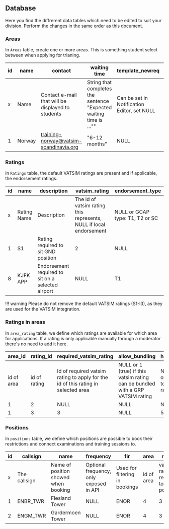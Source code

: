 
## Database

Here you find the diffrerent data tables which need to be edited to suit your division. Perform the changes in the same order as this document.

### Areas

In `Areas` table, create one or more areas. This is something student select between when applying for trianing.

| id | name | contact | waiting time | template_newreq | template_newmentor | template_pretraining | feedback_url |
| ------- | --- | --- | --- |  --- |  --- | --- | --- |
| x | Name | Contact e-mail that will be displayed to students | String that completes the sentence "Expected waiting time is ..."" | Can be set in Notification Editor, set NULL | Same as last | Same as last | URL to feedback form shown in training completed email |
| 1 | Norway | training-norway@vatsim-scandinavia.org | "6-12 months" | NULL | NULL | NULL | https://forms.gle/your-feedback-form |

### Ratings

In `Ratings` table, the default VATSIM ratings are present and if applicable, the endorsement ratings.

| id | name | description | vatsim_rating | endorsement_type | 
| ------- | --- | --- | --- | --- |
| x | Rating Name | Description | The id of vatsim rating this represents, NULL if local endorsement | NULL or GCAP type: T1, T2 or SC |
| 1 | S1 | Rating required to sit GND position | 2 | NULL |
| 8 | KJFK APP | Endorsement required to sit on a selected airport | NULL | T1 |

!!! warning
    Please do not remove the default VATSIM ratings (S1-I3), as they are used for the VATSIM integration.

### Ratings in areas

In `area_rating` table, we define which ratings are available for which area for applications. If a rating is only applicable manually through a moderator there's no need to add it here.

| area_id | rating_id | required_vatsim_rating | allow_bundling | hour_requirement | queue_length_low | queue_lenght_high |
| ------- | --- | --- | --- | --- | --- | --- |
| id of area | id of rating | Id of required vatsim rating to apply for the id of this rating in selected area | NULL or 1 (true) if this vatsim rating can be bundled with a GRP VATSIM rating | NULL or number of hours required to apply for this rating | Filled in by automation | Filled in by automation |
| 1 | 2 | NULL | NULL | NULL | NULL | NULL |
| 1 | 3 | 3 | NULL | 50 | NULL | NULL |

### Positions

In `positions` table, we define which positions are possible to book their restrictions and connect examinations and training sessions to.

| id | callsign | name | frequency | fir | area | rating | required_facility_rating_id |
| ------- | --- | --- | --- | --- | --- | --- | --- |
| x | The callsign | Name of position showed when booking | Optional frequency, only exposed in API | Used for filtering in bookings | id of area | vatsim rating id required to book position | rating id of the tiered rating required to book this position
| 1 | ENBR_TWR | Flesland Tower | NULL | ENOR | 4 | 3 | NULL
| 2 | ENGM_TWR | Gardermoen Tower | NULL | ENOR | 4 | 3 | 8
